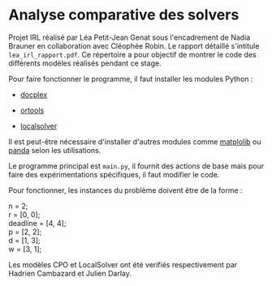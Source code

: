 # Analyse comparative des solvers

Projet IRL réalisé par Léa Petit-Jean Genat sous l'encadrement de Nadia Brauner en collaboration avec Cléophée Robin.
Le rapport détaillé s'intitule `lea_irl_rapport.pdf`.
Ce répertoire a pour objectif de montrer le code des différents modèles réalisés pendant ce stage.

Pour faire fonctionner le programme, il faut installer les modules Python :

* [docplex](https://pypi.org/project/docplex/)

* [ortools](https://developers.google.com/optimization/install/)

* [localsolver](https://www.localsolver.com/download.html/)

Il est peut-être nécessaire d'installer d'autres modules comme [matplolib](https://matplotlib.org/stable/users/installing/index.html) ou [panda](https://pandas.pydata.org/pandas-docs/stable/getting_started/install.html) selon les utilisations.

Le programme principal est `main.py`, il fournit des actions de base mais pour faire des expérimentations spécifiques,
il faut modifier le code.

Pour fonctionner, les instances du problème doivent être de la forme :

n = 2;  
r = [0, 0];  
deadline = [4, 4];  
p = [2, 2];  
d = [1, 3];  
w = [3, 1];

Les modèles CPO et LocalSolver ont été verifiés respectivement par Hadrien Cambazard et Julien Darlay.
